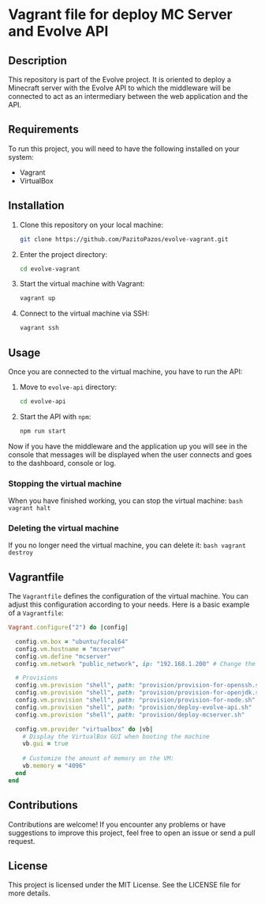 # Vagrant file for deploy MC Server and Evolve API

## Description

This repository is part of the Evolve project. It is oriented to deploy a Minecraft server with the Evolve API to which the middleware will be connected to act as an intermediary between the web application and the API.

## Requirements

To run this project, you will need to have the following installed on your system:

- Vagrant
- VirtualBox

## Installation

1. Clone this repository on your local machine:

    ```bash
    git clone https://github.com/PazitoPazos/evolve-vagrant.git
    ```

2. Enter the project directory:

    ```bash
    cd evolve-vagrant
    ```

3. Start the virtual machine with Vagrant:

    ```bash
    vagrant up
    ```

4. Connect to the virtual machine via SSH:

    ```bash
    vagrant ssh
    ```

## Usage

Once you are connected to the virtual machine, you have to run the API:
1. Move to `evolve-api` directory:

    ```bash
    cd evolve-api
    ```

2. Start the API with `npm`:

    ```bash
    npm run start
    ```

Now if you have the middleware and the application up you will see in the console that messages will be displayed when the user connects and goes to the dashboard, console or log.

### Stopping the virtual machine
When you have finished working, you can stop the virtual machine:
    ```bash
    vagrant halt
    ```

### Deleting the virtual machine
If you no longer need the virtual machine, you can delete it:
    ```bash
    vagrant destroy
    ```

## Vagrantfile

The `Vagrantfile` defines the configuration of the virtual machine. You can adjust this configuration according to your needs. Here is a basic example of a `Vagrantfile`:

```ruby
Vagrant.configure("2") do |config|

  config.vm.box = "ubuntu/focal64"
  config.vm.hostname = "mcserver"
  config.vm.define "mcserver"
  config.vm.network "public_network", ip: "192.168.1.200" # Change the IP according to your needs

  # Provisions
  config.vm.provision "shell", path: "provision/provision-for-openssh.sh"
  config.vm.provision "shell", path: "provision/provision-for-openjdk.sh"
  config.vm.provision "shell", path: "provision/provision-for-node.sh"
  config.vm.provision "shell", path: "provision/deploy-evolve-api.sh"
  config.vm.provision "shell", path: "provision/deploy-mcserver.sh"

  config.vm.provider "virtualbox" do |vb|
    # Display the VirtualBox GUI when booting the machine
    vb.gui = true
  
    # Customize the amount of memory on the VM:
    vb.memory = "4096"
  end
end
```

## Contributions
Contributions are welcome! If you encounter any problems or have suggestions to improve this project, feel free to open an issue or send a pull request.

## License
This project is licensed under the MIT License. See the LICENSE file for more details.

